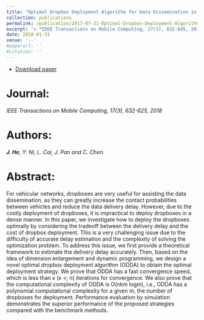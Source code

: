 ```yaml
---
title: "Optimal Dropbox Deployment Algorithm for Data Dissemination in Vehicular Networks"
collection: publications
permalink: /publication/2017-07-31-Optimal-Dropbox-Deployment-Algorithm/
excerpt: '> *IEEE Transactions on Mobile Computing, 17(3), 632-645, 2018*<br>***J. He**, Y. Ni, L. Cai, J. Pan and C. Chen*.'
date: 2018-01-31
venue: '--'
#paperurl: ''
#citation: ''
---
```

- [Download paper](https://ieeexplore.ieee.org/abstract/document/7997793/)

Journal:
===
*IEEE Transactions on Mobile Computing, 17(3), 632-625, 2018*  

Authors:
===
***J. He**, Y. Ni, L. Cai, J. Pan and C. Chen*.

Abstract:
===
For vehicular networks, dropboxes are very useful for assisting the data dissemination, as they can greatly increase the contact probabilities between vehicles and reduce the data delivery delay. However, due to the costly deployment of dropboxes, it is impractical to deploy dropboxes in a dense manner. In this paper, we investigate how to deploy the dropboxes optimally by considering the tradeoff between the delivery delay and the cost of dropbox deployment. This is a very challenging issue due to the difficulty of accurate delay estimation and the complexity of solving the optimization problem. To address this issue, we first provide a theoretical framework to estimate the delivery delay accurately. Then, based on the idea of dimension enlargement and dynamic programming, we design a novel optimal dropbox deployment algorithm (ODDA) to obtain the optimal deployment strategy. We prove that ODDA has a fast convergence speed, which is less than κ (κ <; n) iterations for convergence. We also prove that the computational complexity of ODDA is O(nkm logm), i.e., ODDA has a polynomial computational complexity for a given m, the number of dropboxes for deployment. Performance evaluation by simulation demonstrates the superior performance of the proposed strategies compared with the benchmark methods.
